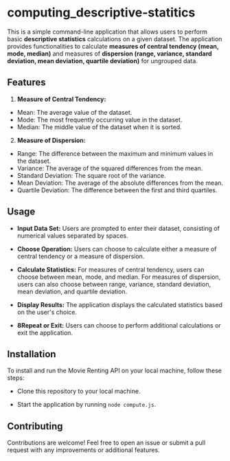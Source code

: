 # computing_descriptive-statitics
This is a simple command-line application that allows users to perform basic **descriptive statistics** calculations on a given dataset. The application provides functionalities to calculate **measures of central tendency (mean, mode, median)** and measures of **dispersion (range, variance, standard deviation, mean deviation, quartile deviation)** for ungrouped data.

## Features

1. **Measure of Central Tendency:**

* Mean: The average value of the dataset.
* Mode: The most frequently occurring value in the dataset.
* Median: The middle value of the dataset when it is sorted.

2. **Measure of Dispersion:**

* Range: The difference between the maximum and minimum values in the dataset.
* Variance: The average of the squared differences from the mean.
* Standard Deviation: The square root of the variance.
* Mean Deviation: The average of the absolute differences from the mean.
* Quartile Deviation: The difference between the first and third quartiles.

## Usage

* **Input Data Set:** Users are prompted to enter their dataset, consisting of numerical values separated by spaces.

* **Choose Operation:** Users can choose to calculate either a measure of central tendency or a measure of dispersion.
* **Calculate Statistics:** For measures of central tendency, users can choose between mean, mode, and median. For measures of dispersion, users can also choose between range, variance, standard deviation, mean deviation, and quartile deviation.
* **Display Results:** The application displays the calculated statistics based on the user's choice.

* **8Repeat or Exit:** Users can choose to perform additional calculations or exit the application.

## Installation 
To install and run the Movie Renting API on your local machine, follow these steps:

* Clone this repository to your local machine.

* Start the application by running ``node compute.js``.

## Contributing

 Contributions are welcome! Feel free to open an issue or submit a pull request with any improvements or additional features.
